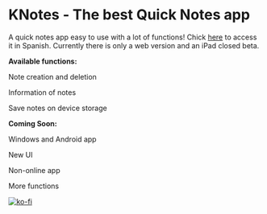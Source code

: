 # KNotes - The best Quick Notes app

A quick notes app easy to use with a lot of functions! Chick [here](https://notes.korustudios.net/) to access it in Spanish.
Currently there is only a web version and an iPad closed beta.

**Available functions:**

Note creation and deletion

Information of notes

Save notes on device storage

**Coming Soon:**

Windows and Android app

New UI

Non-online app

More functions


[![ko-fi](https://ko-fi.com/img/githubbutton_sm.svg)](https://ko-fi.com/I2I8CFNWG)
